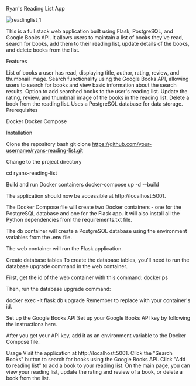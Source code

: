 Ryan's Reading List App

![readinglist_1](https://github.com/itguy22/Ryans-Reading-List/assets/125841661/21ff26e0-8f03-4a72-9c10-8e98cfc95831)

This is a full stack web application built using Flask, PostgreSQL, and Google Books API. It allows users to maintain a list of books they've read, search for books, add them to their reading list, update details of the books, and delete books from the list.

Features

List of books a user has read, displaying title, author, rating, review, and thumbnail image.
Search functionality using the Google Books API, allowing users to search for books and view basic information about the search results.
Option to add searched books to the user's reading list.
Update the rating, review, and thumbnail image of the books in the reading list.
Delete a book from the reading list.
Uses a PostgreSQL database for data storage.
Prerequisites

Docker
Docker Compose

Installation

Clone the repository
bash
git clone https://github.com/your-username/ryans-reading-list.git

Change to the project directory

cd ryans-reading-list

Build and run Docker containers
docker-compose up -d --build

The application should now be accessible at http://localhost:5001.

The Docker Compose file will create two Docker containers - one for the PostgreSQL database and one for the Flask app. It will also install all the Python dependencies from the requirements.txt file.

The db container will create a PostgreSQL database using the environment variables from the .env file.

The web container will run the Flask application.

Create database tables
To create the database tables, you'll need to run the database upgrade command in the web container.

First, get the id of the web container with this command:
docker ps

Then, run the database upgrade command:

docker exec -it <container-id> flask db upgrade
Remember to replace <container-id> with your container's id.

Set up the Google Books API
Set up your Google Books API key by following the instructions here.

After you get your API key, add it as an environment variable to the Docker Compose file.

Usage
Visit the application at http://localhost:5001.
Click the "Search Books" button to search for books using the Google Books API.
Click "Add to reading list" to add a book to your reading list.
On the main page, you can view your reading list, update the rating and review of a book, or delete a book from the list.



  
